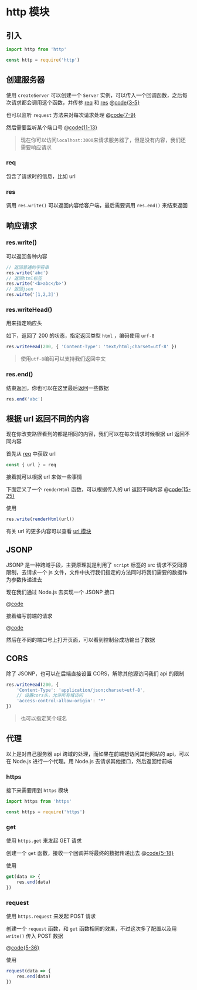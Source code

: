 # http 模块

## 引入

<CodeGroup>
<CodeGroupItem title='ESM'>

```js
import http from 'http'
```

</CodeGroupItem>

<CodeGroupItem title='CJS'>

```js
const http = require('http')
```

</CodeGroupItem>
</CodeGroup>

## 创建服务器

使用 `createServer` 可以创建一个 `Server` 实例，可以传入一个回调函数，之后每次请求都会调用这个函数，并传参 [req](./http.md#req) 和 [res](./http.md#res)
@[code{3-5}](@/http/index.js)

也可以监听 `request` 方法来对每次请求处理
@[code{7-9}](@/http/index.js)

然后需要监听某个端口号
@[code{11-13}](@/http/index.js)

> 现在你可以访问`localhost:3000`来请求服务器了，但是没有内容，我们还需要响应请求

### req

包含了请求时的信息，比如 url

### res

调用 `res.write()` 可以返回内容给客户端，最后需要调用 `res.end()` 来结束返回

## 响应请求

### res.write()

可以返回各种内容

```js
// 返回普通的字符串
res.write('abc')
// 返回html标签
res.write('<b>abc</b>')
// 返回json
res.wirte('[1,2,3]')
```

### res.writeHead()

用来指定响应头

如下，返回了 200 的状态，指定返回类型 `html` ，编码使用 `urf-8`

```js
res.writeHead(200, { 'Content-Type': 'text/html;charset=utf-8' })
```

> 使用`utf-8`编码可以支持我们返回中文

### res.end()

结束返回，你也可以在这里最后返回一些数据

```js
res.end('abc')
```

## 根据 url 返回不同的内容

现在你改变路径看到的都是相同的内容，我们可以在每次请求时候根据 url 返回不同内容

首先从 [req](./http.md#req) 中获取 url

```js
const { url } = req
```

接着就可以根据 url 来做一些事情

下面定义了一个 `renderHtml` 函数，可以根据传入的 url 返回不同内容
@[code{15-25}](@/http/responseByUrl.js)

使用

```js
res.write(renderHtml(url))
```

有关 url 的更多内容可以查看 [url 模块](./url.md)

## JSONP

JSONP 是一种跨域手段，主要原理就是利用了 `script` 标签的 src 请求不受同源限制，去请求一个 js 文件，文件中执行我们指定的方法同时将我们需要的数据作为参数传递进去

现在我们通过 Node.js 去实现一个 JSONP 接口

@[code](@/http/jsonp/index.js)

接着编写前端的请求

@[code](@/http/jsonp/index.html)

然后在不同的端口号上打开页面，可以看到控制台成功输出了数据

## CORS

除了 JSONP，也可以在后端直接设置 CORS，解除其他源访问我们 api 的限制

```js
res.writeHead(200, {
    'Content-Type': 'application/json;charset=utf-8',
    // 设置cors头，允许所有域访问
    'access-control-allow-origin': '*'
})
```

> 也可以指定某个域名

## 代理

以上是对自己服务器 api 跨域的处理，而如果在前端想访问其他网站的 api，可以在 Node.js 进行一个代理。用 Node.js 去请求其他接口，然后返回给前端

### https

接下来需要用到 `https` 模块

<CodeGroup>
<CodeGroupItem title='ESM'>

```js
import https from 'https'
```

</CodeGroupItem>

<CodeGroupItem title='CJS'>

```js
const https = require('https')
```

</CodeGroupItem>
</CodeGroup>

### get

使用 `https.get` 来发起 GET 请求

创建一个 `get` 函数，接收一个回调并将最终的数据传递出去
@[code{5-18}](@/http/cors/get.js)

使用

```js
get(data => {
    res.end(data)
})
```

### request

使用 `https.request` 来发起 POST 请求

创建一个 `request` 函数，和 `get` 函数相同的效果，不过这次多了配置以及用 `write()` 传入 POST 数据

@[code{5-36}](@/http/cors/request.js)

使用

```js
request(data => {
    res.end(data)
})
```
